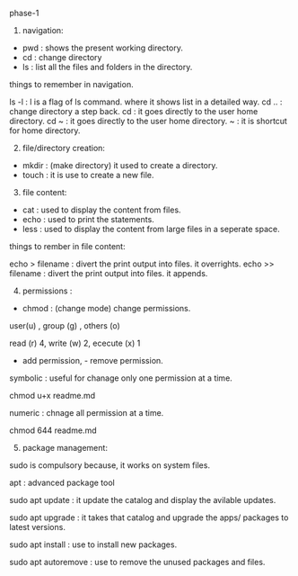 phase-1

1) navigation:

- pwd : shows the present working directory.
- cd  : change directory 
- ls  : list all the files and folders in the directory.

things to remember in navigation.

ls -l : l is a flag of ls command. where it shows list in a detailed way.
cd .. : change directory a step back.
cd    : it goes directly to the user home directory.
cd ~  : it goes directly to the user home directory.
~     : it is shortcut for home directory.

2) file/directory creation:

- mkdir : (make directory) it used to create a directory.
- touch : it is use to create a new file.

3) file content:

- cat  : used to display the content from files.
- echo : used to print the statements.
- less : used to display the content from large files in a seperate space.

things to rember in file content:

echo > filename  : divert the print output into files. it overrights.
echo >> filename : divert the print output into files. it appends.

4) permissions :

- chmod : (change mode) change permissions.


user(u) , group (g) , others (o)

read (r) 4, write (w) 2, ececute (x) 1

+ add permission, - remove permission.

symbolic : useful for chanage only one permission at a time.

chmod u+x readme.md

numeric  : chnage all permission at a time.

chmod 644 readme.md

5) package management:

sudo is compulsory because, it works on system files.

apt : advanced package tool

sudo apt update : it update the catalog and display the avilable updates.

sudo apt upgrade : it takes that catalog and upgrade the apps/ packages to latest versions.

sudo apt install : use to install new packages.

sudo apt autoremove : use to remove the unused packages and files.


